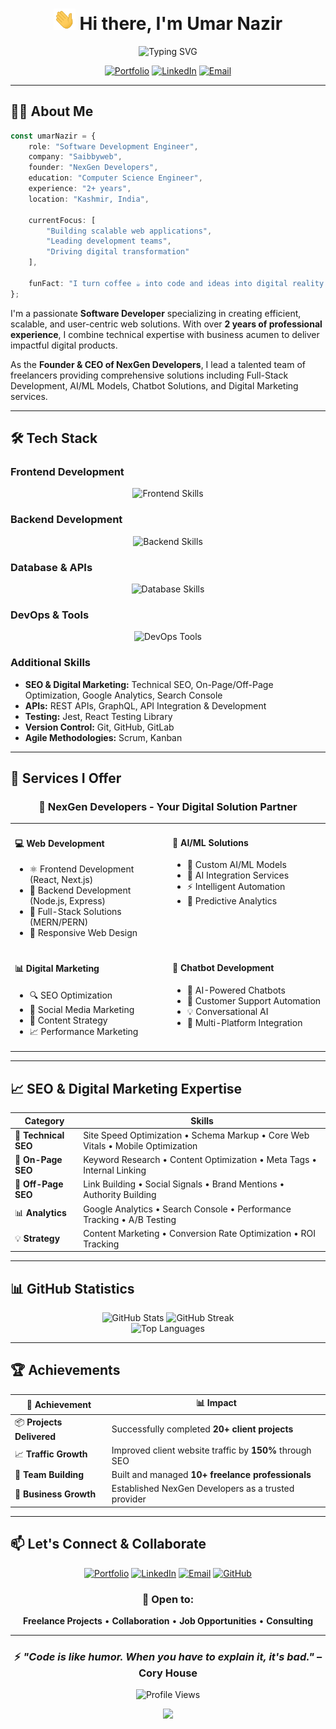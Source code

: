 <div align="center">
  
# <img src="https://raw.githubusercontent.com/ABSphreak/ABSphreak/master/gifs/Hi.gif" width="35"> Hi there, I'm Umar Nazir

<img src="https://readme-typing-svg.demolab.com?font=Fira+Code&weight=600&size=22&pause=1000&color=4C8BF5&center=true&vCenter=true&width=700&lines=Software+Engineer;Founder+%26+CEO+at+NexGen+Developers;Building+Scalable+Web+Solutions;SEO+%26+Digital+Marketing+Expert;Full-Stack+Developer" alt="Typing SVG" />

[![Portfolio](https://img.shields.io/badge/Portfolio-umarnazir.vercel.app-FF5722?style=flat-square&logo=google-chrome&logoColor=white)](https://umarnazir.vercel.app)
[![LinkedIn](https://img.shields.io/badge/LinkedIn-umar--nazir19-0077B5?style=flat-square&logo=linkedin&logoColor=white)](https://linkedin.com/in/umar-nazir19)
[![Email](https://img.shields.io/badge/Email-erumarnazir%40gmail.com-D14836?style=flat-square&logo=gmail&logoColor=white)](mailto:erumarnazir@gmail.com)

</div>

---

## 👨‍💻 About Me

```typescript
const umarNazir = {
    role: "Software Development Engineer",
    company: "Saibbyweb",
    founder: "NexGen Developers",
    education: "Computer Science Engineer",
    experience: "2+ years",
    location: "Kashmir, India",
    
    currentFocus: [
        "Building scalable web applications",
        "Leading development teams",
        "Driving digital transformation"
    ],
    
    funFact: "I turn coffee ☕ into code and ideas into digital reality!"
};
```

I'm a passionate **Software Developer** specializing in creating efficient, scalable, and user-centric web solutions. With over **2 years of professional experience**, I combine technical expertise with business acumen to deliver impactful digital products.

As the **Founder & CEO of NexGen Developers**, I lead a talented team of freelancers providing comprehensive solutions including Full-Stack Development, AI/ML Models, Chatbot Solutions, and Digital Marketing services.

---

## 🛠️ Tech Stack

### **Frontend Development**
<p align="center">
  <img src="https://skillicons.dev/icons?i=html,css,js,react,nextjs,tailwind,ts,redux,materialui,bootstrap&perline=5" alt="Frontend Skills"/>
</p>

### **Backend Development**
<p align="center">
  <img src="https://skillicons.dev/icons?i=nodejs,express,nestjs,graphql,postman,nginx&perline=5" alt="Backend Skills"/>
</p>

### **Database & APIs**
<p align="center">
  <img src="https://skillicons.dev/icons?i=mongodb,mysql,postgresql,firebase,redis,prisma&perline=5" alt="Database Skills"/>
</p>

### **DevOps & Tools**
<p align="center">
  <img src="https://skillicons.dev/icons?i=git,github,docker,vercel,netlify,vscode,figma,linux&perline=5" alt="DevOps Tools"/>
</p>

### **Additional Skills**
- **SEO & Digital Marketing:** Technical SEO, On-Page/Off-Page Optimization, Google Analytics, Search Console
- **APIs:** REST APIs, GraphQL, API Integration & Development
- **Testing:** Jest, React Testing Library
- **Version Control:** Git, GitHub, GitLab
- **Agile Methodologies:** Scrum, Kanban

---

## 🎯 Services I Offer

<div align="center">

### 💼 **NexGen Developers - Your Digital Solution Partner**

</div>

<table align="center">
<tr>
<td width="50%" valign="top">

#### 💻 **Web Development**
- ⚛️ Frontend Development (React, Next.js)
- 🔧 Backend Development (Node.js, Express)
- 🚀 Full-Stack Solutions (MERN/PERN)
- 📱 Responsive Web Design

</td>
<td width="50%" valign="top">

#### 🤖 **AI/ML Solutions**
- 🧠 Custom AI/ML Models
- 🔌 AI Integration Services
- ⚡ Intelligent Automation
- 🎯 Predictive Analytics

</td>
</tr>
<tr>
<td width="50%" valign="top">

#### 📊 **Digital Marketing**
- 🔍 SEO Optimization
- 📱 Social Media Marketing
- 📝 Content Strategy
- 📈 Performance Marketing

</td>
<td width="50%" valign="top">

#### 💬 **Chatbot Development**
- 🤖 AI-Powered Chatbots
- 🎯 Customer Support Automation
- 💡 Conversational AI
- 🔗 Multi-Platform Integration

</td>
</tr>
</table>

---

## 📈 SEO & Digital Marketing Expertise

<div align="center">

| Category | Skills |
|----------|--------|
| 🔧 **Technical SEO** | Site Speed Optimization • Schema Markup • Core Web Vitals • Mobile Optimization |
| 📝 **On-Page SEO** | Keyword Research • Content Optimization • Meta Tags • Internal Linking |
| 🔗 **Off-Page SEO** | Link Building • Social Signals • Brand Mentions • Authority Building |
| 📊 **Analytics** | Google Analytics • Search Console • Performance Tracking • A/B Testing |
| 💡 **Strategy** | Content Marketing • Conversion Rate Optimization • ROI Tracking |

</div>

---

## 📊 GitHub Statistics

<div align="center">
  <img width="49%" src="https://github-readme-stats.vercel.app/api?username=umarnazir&show_icons=true&theme=tokyonight&include_all_commits=true&count_private=true&hide_border=true" alt="GitHub Stats"/>
  <img width="49%" src="https://github-readme-streak-stats.herokuapp.com/?user=umarnazir&theme=tokyonight&hide_border=true" alt="GitHub Streak"/>
</div>

<div align="center">
  <img width="60%" src="https://github-readme-stats.vercel.app/api/top-langs/?username=umarnazir&layout=compact&langs_count=8&theme=tokyonight&hide_border=true" alt="Top Languages"/>
</div>

---

## 🏆 Achievements

<div align="center">

| 🎯 Achievement | 📊 Impact |
|---------------|----------|
| 📦 **Projects Delivered** | Successfully completed **20+ client projects** |
| 📈 **Traffic Growth** | Improved client website traffic by **150%** through SEO |
| 👥 **Team Building** | Built and managed **10+ freelance professionals** |
| 🚀 **Business Growth** | Established NexGen Developers as a trusted provider |

</div>

---

## 📫 Let's Connect & Collaborate

<div align="center">

[![Portfolio](https://img.shields.io/badge/🌐_Portfolio-umarnazir.vercel.app-FF5722?style=for-the-badge)](https://umarnazir.vercel.app)
[![LinkedIn](https://img.shields.io/badge/LinkedIn-Connect-0077B5?style=for-the-badge&logo=linkedin&logoColor=white)](https://linkedin.com/in/umar-nazir19)
[![Email](https://img.shields.io/badge/Email-erumarnazir@gmail.com-D14836?style=for-the-badge&logo=gmail&logoColor=white)](mailto:erumarnazir@gmail.com)
[![GitHub](https://img.shields.io/badge/GitHub-Follow-181717?style=for-the-badge&logo=github&logoColor=white)](https://github.com/umarnazir)

### 💬 Open to:
**Freelance Projects** • **Collaboration** • **Job Opportunities** • **Consulting**

</div>

---

<div align="center">

### ⚡ *"Code is like humor. When you have to explain it, it's bad."* – Cory House

![Profile Views](https://komarev.com/ghpvc/?username=umarnazir&color=blueviolet&style=flat-square&label=Profile+Views)

<img src="https://capsule-render.vercel.app/api?type=waving&color=gradient&height=100&section=footer" width="100%" />

</div>
